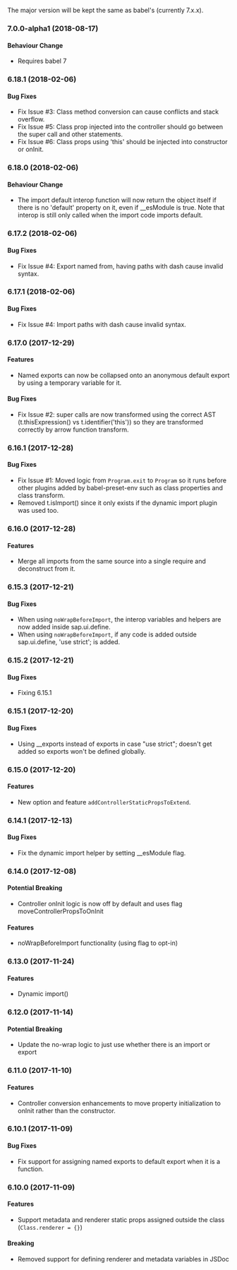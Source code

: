 
The major version will be kept the same as babel's (currently 7.x.x).

### 7.0.0-alpha1 (2018-08-17)

#### Behaviour Change

* Requires babel 7

### 6.18.1 (2018-02-06)

#### Bug Fixes

* Fix Issue #3: Class method conversion can cause conflicts and stack overflow.
* Fix Issue #5: Class prop injected into the controller should go between the super call and other statements.
* Fix Issue #6: Class props using 'this' should be injected into constructor or onInit.

### 6.18.0 (2018-02-06)

#### Behaviour Change

* The import default interop function will now return the object itself if there is no 'default' property on it, even if __esModule is true. Note that interop is still only called when the import code imports default.

### 6.17.2 (2018-02-06)

#### Bug Fixes

* Fix Issue #4: Export named from, having paths with dash cause invalid syntax.

### 6.17.1 (2018-02-06)

#### Bug Fixes

* Fix Issue #4: Import paths with dash cause invalid syntax.

### 6.17.0 (2017-12-29)

#### Features

* Named exports can now be collapsed onto an anonymous default export by using a temporary variable for it.

#### Bug Fixes

* Fix Issue #2: super calls are now transformed using the correct AST (t.thisExpression() vs t.identifier('this')) so they are transformed correctly by arrow function transform.

### 6.16.1 (2017-12-28)

#### Bug Fixes

* Fix Issue #1: Moved logic from `Program.exit` to `Program` so it runs before other plugins added by babel-preset-env such as class properties and class transform.
* Removed t.isImport() since it only exists if the dynamic import plugin was used too.

### 6.16.0 (2017-12-28)

#### Features

* Merge all imports from the same source into a single require and deconstruct from it.

### 6.15.3 (2017-12-21)

#### Bug Fixes

* When using `noWrapBeforeImport`, the interop variables and helpers are now added inside sap.ui.define.
* When using `noWrapBeforeImport`, if any code is added outside sap.ui.define, 'use strict'; is added.

### 6.15.2 (2017-12-21)

#### Bug Fixes

* Fixing 6.15.1

### 6.15.1 (2017-12-20)

#### Bug Fixes

* Using __exports instead of exports in case "use strict"; doesn't get added so exports won't be defined globally.

### 6.15.0 (2017-12-20)

#### Features

* New option and feature `addControllerStaticPropsToExtend`.

### 6.14.1 (2017-12-13)

#### Bug Fixes

* Fix the dynamic import helper by setting __esModule flag.

### 6.14.0 (2017-12-08)

#### Potential Breaking

* Controller onInit logic is now off by default and uses flag moveControllerPropsToOnInit

#### Features

* noWrapBeforeImport functionality (using flag to opt-in)

### 6.13.0 (2017-11-24)

#### Features

* Dynamic import()

### 6.12.0 (2017-11-14)

#### Potential Breaking

* Update the no-wrap logic to just use whether there is an import or export

### 6.11.0 (2017-11-10)

#### Features

* Controller conversion enhancements to move property initialization to onInit rather than the constructor.

### 6.10.1 (2017-11-09)

#### Bug Fixes

* Fix support for assigning named exports to default export when it is a function.

### 6.10.0 (2017-11-09)

#### Features

* Support metadata and renderer static props assigned outside the class (`Class.renderer = {}`)

#### Breaking

* Removed support for defining renderer and metadata variables in JSDoc
